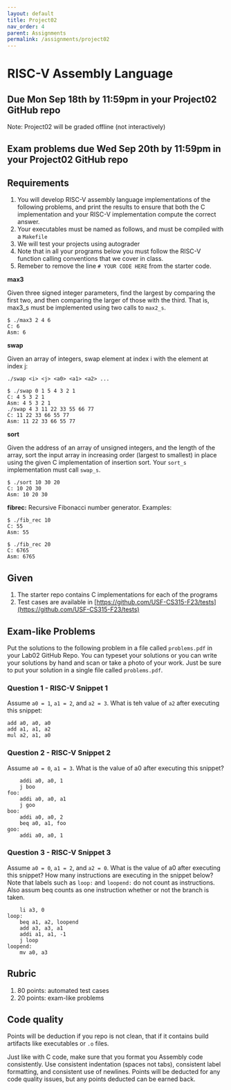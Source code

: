 ```yaml
---
layout: default
title: Project02
nav_order: 4
parent: Assignments
permalink: /assignments/project02
---
```


# RISC-V Assembly Language

## Due Mon Sep 18th by 11:59pm in your Project02 GitHub repo

Note: Project02 will be graded offline (not interactively)

## Exam problems due Wed Sep 20th by 11:59pm in your Project02 GitHub repo

## Requirements

1. You will develop RISC-V assembly language implementations of the following problems, and print the results to ensure that both the C implementation and your RISC-V implementation compute the correct answer.
1. Your executables must be named as follows, and must be compiled with a `Makefile`
1. We will test your projects using autograder
1. Note that in all your programs below you must follow the RISC-V function calling conventions that we cover in class.
1. Remeber to remove the line `# YOUR CODE HERE` from the starter code.


**max3**

Given three signed integer parameters, find the largest by comparing the first two, and then comparing the larger of those with the third. That is, max3_s must be implemented using two calls to `max2_s`.

    $ ./max3 2 4 6
    C: 6
    Asm: 6

**swap**

Given an array of integers, swap element at index i with the element at index j:

    ./swap <i> <j> <a0> <a1> <a2> ...

    $ ./swap 0 1 5 4 3 2 1
    C: 4 5 3 2 1
    Asm: 4 5 3 2 1
    ./swap 4 3 11 22 33 55 66 77
    C: 11 22 33 66 55 77
    Asm: 11 22 33 66 55 77

**sort**

Given the address of an array of unsigned integers, and the length of the array, sort the input array in increasing order (largest to smallest) in place using the given C implementation of insertion sort. Your `sort_s` implementation must call `swap_s`.

    $ ./sort 10 30 20
    C: 10 20 30
    Asm: 10 20 30

**fibrec:** Recursive Fibonacci number generator. Examples:

    $ ./fib_rec 10
    C: 55
    Asm: 55

    $ ./fib_rec 20
    C: 6765
    Asm: 6765

## Given

1. The starter repo contains C implementations for each of the programs
1. Test cases are available in [https://github.com/USF-CS315-F23/tests](https://github.com/USF-CS315-F23/tests)

## Exam-like Problems

Put the solutions to the following problem in a file called `problems.pdf` in your Lab02 GitHub Repo. You can typeset your solutions or you can write your solutions by hand and scan or take a photo of your work. Just be sure to put your solution in a single file called `problems.pdf`.

### Question 1 - RISC-V Snippet 1

Assume `a0 = 1`, `a1 = 2`, and `a2 = 3`. What is teh value of `a2` after executing this snippet:

    add a0, a0, a0
    add a1, a1, a2
    mul a2, a1, a0

### Question 2 - RISC-V Snippet 2

Assume `a0 = 0`, `a1 = 3`. What is the value of a0 after executing this snippet?

        addi a0, a0, 1
        j boo
    foo:
        addi a0, a0, a1
        j goo
    boo:
        addi a0, a0, 2
        beq a0, a1, foo
    goo:
        addi a0, a0, 1

### Question 3 - RISC-V Snippet 3

Assume `a0 = 0`, `a1 = 2`, and `a2 = 0`. What is the value of a0 after executing this snippet? How many instructions are executing in the snippet below? Note that labels such as `loop:` and `loopend:` do not count as instructions. Also assum beq counts as one instruction whether or not the branch is taken.

        li a3, 0
    loop:
        beq a1, a2, loopend
        add a3, a3, a1
        addi a1, a1, -1
        j loop
    loopend:
        mv a0, a3

## Rubric

1. 80 points: automated test cases
1. 20 points: exam-like problems

## Code quality

Points will be deduction if you repo is not clean, that if it contains build artifacts like executables or `.o` files.

Just like with C code, make sure that you format you Assembly code consistently. Use consistent indentation (spaces not tabs), consistent label formatting, and consistent use of newlines. Points will be deducted for any code quality issues, but any points deducted can be earned back.

